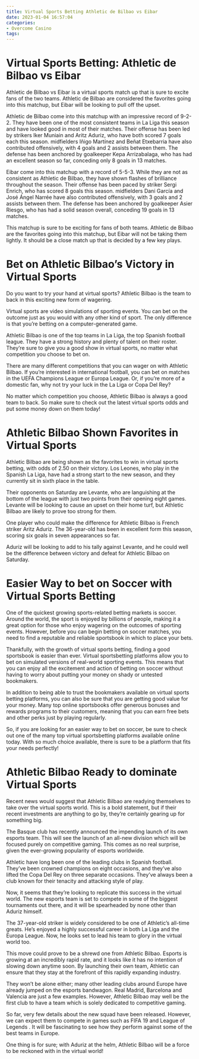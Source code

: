 ```yaml
---
title: Virtual Sports Betting Athletic de Bilbao vs Eibar
date: 2023-01-04 16:57:04
categories:
- Overcome Casino
tags:
---
```



#  Virtual Sports Betting: Athletic de Bilbao vs Eibar

Athletic de Bilbao vs Eibar is a virtual sports match up that is sure to excite fans of the two teams. Athletic de Bilbao are considered the favorites going into this matchup, but Eibar will be looking to pull off the upset.

Athletic de Bilbao come into this matchup with an impressive record of 9-2-2. They have been one of the most consistent teams in La Liga this season and have looked good in most of their matches. Their offense has been led by strikers Iker Muniain and Aritz Aduriz, who have both scored 7 goals each this season. midfielders Iñigo Martínez and Beñat Etxebarria have also contributed offensively, with 4 goals and 2 assists between them. The defense has been anchored by goalkeeper Kepa Arrizabalaga, who has had an excellent season so far, conceding only 8 goals in 13 matches.

Eibar come into this matchup with a record of 5-5-3. While they are not as consistent as Athletic de Bilbao, they have shown flashes of brilliance throughout the season. Their offense has been paced by striker Sergi Enrich, who has scored 8 goals this season. midfielders Dani García and José Ángel Narrée have also contributed offensively, with 3 goals and 2 assists between them. The defense has been anchored by goalkeeper Asier Riesgo, who has had a solid season overall, conceding 19 goals in 13 matches.

This matchup is sure to be exciting for fans of both teams. Athletic de Bilbao are the favorites going into this matchup, but Eibar will not be taking them lightly. It should be a close match up that is decided by a few key plays.

#  Bet on Athletic Bilbao’s Victory in Virtual Sports

Do you want to try your hand at virtual sports? Athletic Bilbao is the team to back in this exciting new form of wagering.

Virtual sports are video simulations of sporting events. You can bet on the outcome just as you would with any other kind of sport. The only difference is that you’re betting on a computer-generated game.

Athletic Bilbao is one of the top teams in La Liga, the top Spanish football league. They have a strong history and plenty of talent on their roster. They’re sure to give you a good show in virtual sports, no matter what competition you choose to bet on.

There are many different competitions that you can wager on with Athletic Bilbao. If you’re interested in international football, you can bet on matches in the UEFA Champions League or Europa League. Or, if you’re more of a domestic fan, why not try your luck in the La Liga or Copa Del Rey?

No matter which competition you choose, Athletic Bilbao is always a good team to back. So make sure to check out the latest virtual sports odds and put some money down on them today!

#  Athletic Bilbao Shown Favorites in Virtual Sports

Athletic Bilbao are being shown as the favorites to win in virtual sports betting, with odds of 2.50 on their victory. Los Leones, who play in the Spanish La Liga, have had a strong start to the new season, and they currently sit in sixth place in the table.

Their opponents on Saturday are Levante, who are languishing at the bottom of the league with just two points from their opening eight games. Levante will be looking to cause an upset on their home turf, but Athletic Bilbao are likely to prove too strong for them.

One player who could make the difference for Athletic Bilbao is French striker Aritz Aduriz. The 36-year-old has been in excellent form this season, scoring six goals in seven appearances so far.

Aduriz will be looking to add to his tally against Levante, and he could well be the difference between victory and defeat for Athletic Bilbao on Saturday.

#  Easier Way to bet on Soccer with Virtual Sports Betting

One of the quickest growing sports-related betting markets is soccer. Around the world, the sport is enjoyed by billions of people, making it a great option for those who enjoy wagering on the outcomes of sporting events. However, before you can begin betting on soccer matches, you need to find a reputable and reliable sportsbook in which to place your bets.

Thankfully, with the growth of virtual sports betting, finding a good sportsbook is easier than ever. Virtual sportsbetting platforms allow you to bet on simulated versions of real-world sporting events. This means that you can enjoy all the excitement and action of betting on soccer without having to worry about putting your money on shady or untested bookmakers.

In addition to being able to trust the bookmakers available on virtual sports betting platforms, you can also be sure that you are getting good value for your money. Many top online sportsbooks offer generous bonuses and rewards programs to their customers, meaning that you can earn free bets and other perks just by playing regularly.

So, if you are looking for an easier way to bet on soccer, be sure to check out one of the many top virtual sportsbetting platforms available online today. With so much choice available, there is sure to be a platform that fits your needs perfectly!

#  Athletic Bilbao Ready to dominate Virtual Sports

Recent news would suggest that Athletic Bilbao are readying themselves to take over the virtual sports world. This is a bold statement, but if their recent investments are anything to go by, they’re certainly gearing up for something big.

The Basque club has recently announced the impending launch of its own esports team. This will see the launch of an all-new division which will be focused purely on competitive gaming. This comes as no real surprise, given the ever-growing popularity of esports worldwide.

Athletic have long been one of the leading clubs in Spanish football. They’ve been crowned champions on eight occasions, and they’ve also lifted the Copa Del Rey on three separate occasions. They’ve always been a club known for their tenacity and attacking style of play.

Now, it seems that they’re looking to replicate this success in the virtual world. The new esports team is set to compete in some of the biggest tournaments out there, and it will be spearheaded by none other than Aduriz himself.

The 37-year-old striker is widely considered to be one of Athletic’s all-time greats. He’s enjoyed a highly successful career in both La Liga and the Europa League. Now, he looks set to lead his team to glory in the virtual world too.

This move could prove to be a shrewd one from Athletic Bilbao. Esports is growing at an incredibly rapid rate, and it looks like it has no intention of slowing down anytime soon. By launching their own team, Athletic can ensure that they stay at the forefront of this rapidly expanding industry.

They won’t be alone either; many other leading clubs around Europe have already jumped on the esports bandwagon. Real Madrid, Barcelona and Valencia are just a few examples. However, Athletic Bilbao may well be the first club to have a team which is solely dedicated to competitive gaming.

So far, very few details about the new squad have been released. However, we can expect them to compete in games such as FIFA 19 and League of Legends . It will be fascinating to see how they perform against some of the best teams in Europe.

One thing is for sure; with Aduriz at the helm, Athletic Bilbao will be a force to be reckoned with in the virtual world!